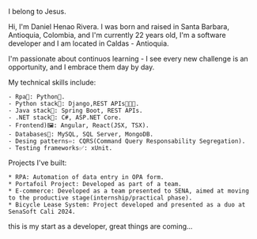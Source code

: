 I belong to Jesus.

Hi, I'm Daniel Henao Rivera. I was born and raised in Santa Barbara, Antioquia, Colombia, and I'm currently 22 years old, I'm a software developer and I am located in Caldas - Antioquia.

I'm passionate about continuos learning - I see every new challenge is an opportunity, and I embrace them day by day.

My technical skills include:

	- Rpa🤖: Python🐍.
	- Python stack🐍: Django,REST APIs👨🏼‍💻.
	- Java stack🍃: Spring Boot, REST APIs.
	- .NET stack🛜: C#, ASP.NET Core.
	- Frontend)🖼: Angular, React(JSX, TSX).
	- Databases🧠: MySQL, SQL Server, MongoDB.
	- Desing patterns♾️: CQRS(Command Query Responsability Segregation).
	- Testing frameworks✅: xUnit.

Projects I've built:
	
	* RPA: Automation of data entry in OPA form.
	* Portafoil Project: Developed as part of a team.
	* E-commerce: Developed as a team presented to SENA, aimed at moving to the productive stage(internship/practical phase).
	* Bicycle Lease System: Project developed and presented as a duo at SenaSoft Cali 2024.

this is my start as a developer, great things are coming... 
